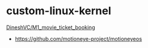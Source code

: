 # custom-linux-kernel
[DineshVC/M1_movie_ticket_booking](https://github.com/DineshVC/M1_movie_ticket_booking)
- https://github.com/motioneye-project/motioneyeos

